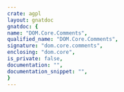 ```yaml
---
crate: agpl
layout: gnatdoc
gnatdoc: {
name: "DOM.Core.Comments",
qualified_name: "DOM.Core.Comments",
signature: "dom.core.comments",
enclosing: "dom.core",
is_private: false,
documentation: "",
documentation_snippet: "",
}
---
```


